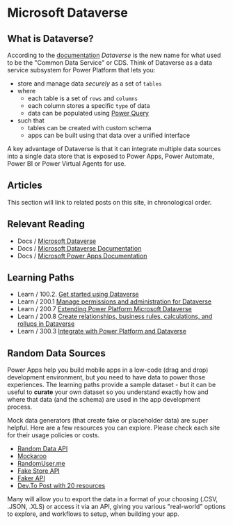 # Microsoft Dataverse


## What is Dataverse?

According to the [documentation](https://docs.microsoft.com/en-us/powerapps/maker/data-platform/data-platform-intro?WT.mc_id=github-0000-ninarasi) _Dataverse_ is the new name for what used to be the "Common Data Service" or CDS. Think of Dataverse as a data service subsystem for Power Platform that lets you:

 * store and manage data _securely_ as a set of `tables`
 * where 
    - each table is a set of `rows` and `columns`
    - each column stores a specific `type` of data
    - data can be populated using [Power Query](https://support.microsoft.com/en-us/office/power-query-overview-and-learning-ed614c81-4b00-4291-bd3a-55d80767f81d?ui=en-us&rs=en-us&ad=us&WT.mc_id=github-0000-ninarasi)
 * such that
    - tables can be created with custom schema
    - apps can be built using that data over a unified interface

A key advantage of Dataverse is that it can integrate multiple data sources into a single data store that is exposed to Power Apps, Power Automate, Power BI or Power Virtual Agents for use.


## Articles

This section will link to related posts on this site, in chronological order.



## Relevant Reading

 * Docs / [Microsoft Dataverse](https://powerplatform.microsoft.com/en-us/dataverse/?WT.mc_id=github-0000-ninarasi)
 * Docs / [Microsoft Dataverse Documentation](https://docs.microsoft.com/en-us/powerapps/maker/data-platform/?WT.mc_id=github-0000-ninarasi)
 * Docs / [Microsoft Power Apps Documentation](https://docs.microsoft.com/en-us/powerapps/?WT.mc_id=github-0000-ninarasi)

## Learning Paths

 * Learn / 100.2. [Get started using Dataverse](https://docs.microsoft.com/en-us/learn/paths/get-started-cds/?WT.mc_id=github-0000-ninarasi)
 * Learn / 200.1 [Manage permissions and administration for Dataverse](https://docs.microsoft.com/en-us/learn/paths/manage-permissions-administration-common-data-service/?WT.mc_id=github-0000-ninarasi) 
 * Learn / 200.7 [Extending Power Platform Microsoft Dataverse](https://docs.microsoft.com/en-us/learn/paths/extend-power-platform-common-data-service/?WT.mc_id=github-0000-ninarasi) 
 * Learn / 200.8 [Create relationships, business rules, calculations, and rollups in Dataverse](https://docs.microsoft.com/en-us/learn/paths/create-relationships-common-data-service/?WT.mc_id=github-0000-ninarasi) 
 * Learn / 300.3 [Integrate with Power Platform and Dataverse](https://docs.microsoft.com/en-us/learn/paths/integrate-power-platform/) 

## Random Data Sources

Power Apps help you build mobile apps in a low-code (drag and drop) development environment, but you need to have data to power those experiences. The learning paths provide a sample dataset - but it can be useful to **curate** your own dataset so you understand exactly how and where that data (and the schema) are used in the app development process.

Mock data generators (that create fake or placeholder data) are super helpful. Here are a few resources you can explore. Please check each site for their usage policies or costs. 

  * [Random Data API](https://random-data-api.com/)
  * [Mockaroo](https://mockaroo.com/)
  * [RandomUser.me](https://randomuser.me/)
  * [Fake Store API](https://fakestoreapi.com/)
  * [Faker API](https://fakerapi.it/en)
  * [Dev.To Post with 20 resources](https://dev.to/iainfreestone/20-resources-for-generating-fake-and-mock-data-55g1)

Many will allow you to export the data in a format of your choosing (.CSV, .JSON, .XLS) or access it via an API, giving you various "real-world" options to explore, and workflows to setup, when building your app.
